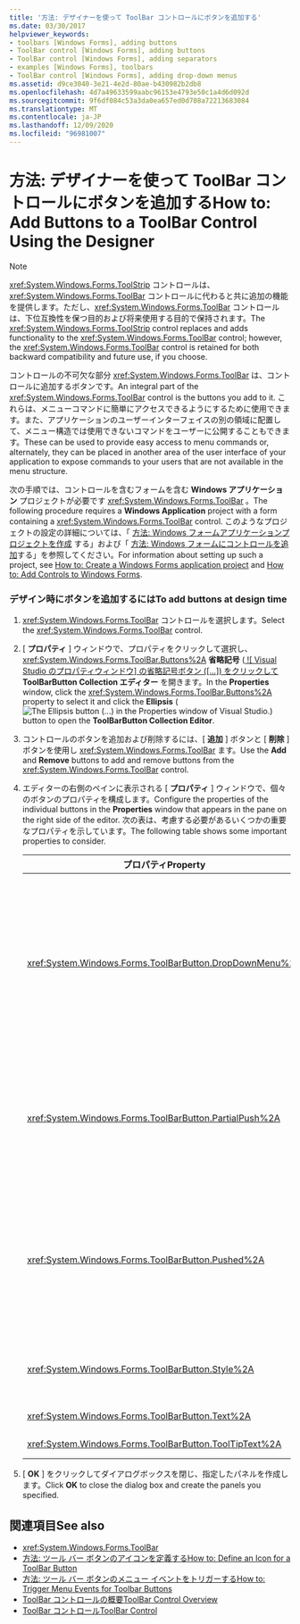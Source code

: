 ```yaml
---
title: '方法: デザイナーを使って ToolBar コントロールにボタンを追加する'
ms.date: 03/30/2017
helpviewer_keywords:
- toolbars [Windows Forms], adding buttons
- ToolBar control [Windows Forms], adding buttons
- ToolBar control [Windows Forms], adding separators
- examples [Windows Forms], toolbars
- ToolBar control [Windows Forms], adding drop-down menus
ms.assetid: d9ce3040-3e21-4e2d-80ae-b430982b2db8
ms.openlocfilehash: 4d7a49633599aabc96153e4793e50c1a4d6d092d
ms.sourcegitcommit: 9f6df084c53a3da0ea657ed0d708a72213683084
ms.translationtype: MT
ms.contentlocale: ja-JP
ms.lasthandoff: 12/09/2020
ms.locfileid: "96981007"
---
```

# <a name="how-to-add-buttons-to-a-toolbar-control-using-the-designer"></a><span data-ttu-id="551b4-102">方法: デザイナーを使って ToolBar コントロールにボタンを追加する</span><span class="sxs-lookup"><span data-stu-id="551b4-102">How to: Add Buttons to a ToolBar Control Using the Designer</span></span>

> [!NOTE]
> <span data-ttu-id="551b4-103"><xref:System.Windows.Forms.ToolStrip> コントロールは、<xref:System.Windows.Forms.ToolBar> コントロールに代わると共に追加の機能を提供します。ただし、<xref:System.Windows.Forms.ToolBar> コントロールは、下位互換性を保つ目的および将来使用する目的で保持されます。</span><span class="sxs-lookup"><span data-stu-id="551b4-103">The <xref:System.Windows.Forms.ToolStrip> control replaces and adds functionality to the <xref:System.Windows.Forms.ToolBar> control; however, the <xref:System.Windows.Forms.ToolBar> control is retained for both backward compatibility and future use, if you choose.</span></span>

<span data-ttu-id="551b4-104">コントロールの不可欠な部分 <xref:System.Windows.Forms.ToolBar> は、コントロールに追加するボタンです。</span><span class="sxs-lookup"><span data-stu-id="551b4-104">An integral part of the <xref:System.Windows.Forms.ToolBar> control is the buttons you add to it.</span></span> <span data-ttu-id="551b4-105">これらは、メニューコマンドに簡単にアクセスできるようにするために使用できます。また、アプリケーションのユーザーインターフェイスの別の領域に配置して、メニュー構造では使用できないコマンドをユーザーに公開することもできます。</span><span class="sxs-lookup"><span data-stu-id="551b4-105">These can be used to provide easy access to menu commands or, alternately, they can be placed in another area of the user interface of your application to expose commands to your users that are not available in the menu structure.</span></span>

<span data-ttu-id="551b4-106">次の手順では、コントロールを含むフォームを含む **Windows アプリケーション** プロジェクトが必要です <xref:System.Windows.Forms.ToolBar> 。</span><span class="sxs-lookup"><span data-stu-id="551b4-106">The following procedure requires a **Windows Application** project with a form containing a <xref:System.Windows.Forms.ToolBar> control.</span></span> <span data-ttu-id="551b4-107">このようなプロジェクトの設定の詳細については、「 [方法: Windows フォームアプリケーションプロジェクトを作成](/visualstudio/ide/step-1-create-a-windows-forms-application-project) する」および「 [方法: Windows フォームにコントロールを追加](how-to-add-controls-to-windows-forms.md)する」を参照してください。</span><span class="sxs-lookup"><span data-stu-id="551b4-107">For information about setting up such a project, see [How to: Create a Windows Forms application project](/visualstudio/ide/step-1-create-a-windows-forms-application-project) and [How to: Add Controls to Windows Forms](how-to-add-controls-to-windows-forms.md).</span></span>

### <a name="to-add-buttons-at-design-time"></a><span data-ttu-id="551b4-108">デザイン時にボタンを追加するには</span><span class="sxs-lookup"><span data-stu-id="551b4-108">To add buttons at design time</span></span>

1. <span data-ttu-id="551b4-109"><xref:System.Windows.Forms.ToolBar> コントロールを選択します。</span><span class="sxs-lookup"><span data-stu-id="551b4-109">Select the <xref:System.Windows.Forms.ToolBar> control.</span></span>

2. <span data-ttu-id="551b4-110">[ **プロパティ** ] ウィンドウで、プロパティをクリックして選択し、 <xref:System.Windows.Forms.ToolBar.Buttons%2A> **省略記号** ([ ![ Visual Studio のプロパティウィンドウ] の省略記号ボタン ([...]) をクリックして ](./media/visual-studio-ellipsis-button.png) **ToolBarButton Collection エディター** を開きます。</span><span class="sxs-lookup"><span data-stu-id="551b4-110">In the **Properties** window, click the <xref:System.Windows.Forms.ToolBar.Buttons%2A> property to select it and click the **Ellipsis** (![The Ellipsis button (...) in the Properties window of Visual Studio.](./media/visual-studio-ellipsis-button.png)) button to open the **ToolBarButton Collection Editor**.</span></span>

3. <span data-ttu-id="551b4-111">コントロールのボタンを追加および削除するには、[ **追加** ] ボタンと [ **削除** ] ボタンを使用し <xref:System.Windows.Forms.ToolBar> ます。</span><span class="sxs-lookup"><span data-stu-id="551b4-111">Use the **Add** and **Remove** buttons to add and remove buttons from the <xref:System.Windows.Forms.ToolBar> control.</span></span>

4. <span data-ttu-id="551b4-112">エディターの右側のペインに表示される [ **プロパティ** ] ウィンドウで、個々のボタンのプロパティを構成します。</span><span class="sxs-lookup"><span data-stu-id="551b4-112">Configure the properties of the individual buttons in the **Properties** window that appears in the pane on the right side of the editor.</span></span> <span data-ttu-id="551b4-113">次の表は、考慮する必要があるいくつかの重要なプロパティを示しています。</span><span class="sxs-lookup"><span data-stu-id="551b4-113">The following table shows some important properties to consider.</span></span>

    |<span data-ttu-id="551b4-114">プロパティ</span><span class="sxs-lookup"><span data-stu-id="551b4-114">Property</span></span>|<span data-ttu-id="551b4-115">説明</span><span class="sxs-lookup"><span data-stu-id="551b4-115">Description</span></span>|
    |--------------|-----------------|
    |<xref:System.Windows.Forms.ToolBarButton.DropDownMenu%2A>|<span data-ttu-id="551b4-116">ドロップダウンツールバーボタンに表示するメニューを設定します。</span><span class="sxs-lookup"><span data-stu-id="551b4-116">Sets the menu to be displayed in the drop-down toolbar button.</span></span> <span data-ttu-id="551b4-117">ツールバーボタンの <xref:System.Windows.Forms.ToolBarButton.Style%2A> プロパティをに設定する必要があり <xref:System.Windows.Forms.ToolBarButtonStyle.DropDownButton> ます。</span><span class="sxs-lookup"><span data-stu-id="551b4-117">The toolbar button's <xref:System.Windows.Forms.ToolBarButton.Style%2A> property must be set to <xref:System.Windows.Forms.ToolBarButtonStyle.DropDownButton>.</span></span> <span data-ttu-id="551b4-118">このプロパティは、クラスのインスタンスを <xref:System.Windows.Forms.ContextMenu> 参照として受け取ります。</span><span class="sxs-lookup"><span data-stu-id="551b4-118">This property takes an instance of the <xref:System.Windows.Forms.ContextMenu> class as a reference.</span></span>|
    |<xref:System.Windows.Forms.ToolBarButton.PartialPush%2A>|<span data-ttu-id="551b4-119">トグルスタイルのツールバーボタンを部分的にプッシュするかどうかを設定します。</span><span class="sxs-lookup"><span data-stu-id="551b4-119">Sets whether a toggle-style toolbar button is partially pushed.</span></span> <span data-ttu-id="551b4-120">ツールバーボタンの <xref:System.Windows.Forms.ToolBarButton.Style%2A> プロパティをに設定する必要があり <xref:System.Windows.Forms.ToolBarButtonStyle.ToggleButton> ます。</span><span class="sxs-lookup"><span data-stu-id="551b4-120">The toolbar button's <xref:System.Windows.Forms.ToolBarButton.Style%2A> property must be set to <xref:System.Windows.Forms.ToolBarButtonStyle.ToggleButton>.</span></span>|
    |<xref:System.Windows.Forms.ToolBarButton.Pushed%2A>|<span data-ttu-id="551b4-121">トグルスタイルのツールバーボタンが現在プッシュ状態になっているかどうかを設定します。</span><span class="sxs-lookup"><span data-stu-id="551b4-121">Sets whether a toggle-style toolbar button is currently in the pushed state.</span></span> <span data-ttu-id="551b4-122">ツールバーボタンの <xref:System.Windows.Forms.ToolBarButton.Style%2A> プロパティは、またはに設定する必要があり <xref:System.Windows.Forms.ToolBarButtonStyle.ToggleButton> <xref:System.Windows.Forms.ToolBarButtonStyle.PushButton> ます。</span><span class="sxs-lookup"><span data-stu-id="551b4-122">The toolbar button's <xref:System.Windows.Forms.ToolBarButton.Style%2A> property must be set to <xref:System.Windows.Forms.ToolBarButtonStyle.ToggleButton> or <xref:System.Windows.Forms.ToolBarButtonStyle.PushButton>.</span></span>|
    |<xref:System.Windows.Forms.ToolBarButton.Style%2A>|<span data-ttu-id="551b4-123">ツールバーボタンのスタイルを設定します。</span><span class="sxs-lookup"><span data-stu-id="551b4-123">Sets the style of the toolbar button.</span></span> <span data-ttu-id="551b4-124">列挙体の値のいずれかである必要があり <xref:System.Windows.Forms.ToolBarButtonStyle> ます。</span><span class="sxs-lookup"><span data-stu-id="551b4-124">Must be one of the values in the <xref:System.Windows.Forms.ToolBarButtonStyle> enumeration.</span></span>|
    |<xref:System.Windows.Forms.ToolBarButton.Text%2A>|<span data-ttu-id="551b4-125">ボタンによって表示されるテキスト文字列。</span><span class="sxs-lookup"><span data-stu-id="551b4-125">The text string displayed by the button.</span></span>|
    |<xref:System.Windows.Forms.ToolBarButton.ToolTipText%2A>|<span data-ttu-id="551b4-126">ボタンのツールヒントとして表示されるテキスト。</span><span class="sxs-lookup"><span data-stu-id="551b4-126">The text that appears as a ToolTip for the button.</span></span>|

5. <span data-ttu-id="551b4-127">[ **OK** ] をクリックしてダイアログボックスを閉じ、指定したパネルを作成します。</span><span class="sxs-lookup"><span data-stu-id="551b4-127">Click **OK** to close the dialog box and create the panels you specified.</span></span>

## <a name="see-also"></a><span data-ttu-id="551b4-128">関連項目</span><span class="sxs-lookup"><span data-stu-id="551b4-128">See also</span></span>

- <xref:System.Windows.Forms.ToolBar>
- [<span data-ttu-id="551b4-129">方法: ツール バー ボタンのアイコンを定義する</span><span class="sxs-lookup"><span data-stu-id="551b4-129">How to: Define an Icon for a ToolBar Button</span></span>](how-to-define-an-icon-for-a-toolbar-button.md)
- [<span data-ttu-id="551b4-130">方法: ツール バー ボタンのメニュー イベントをトリガーする</span><span class="sxs-lookup"><span data-stu-id="551b4-130">How to: Trigger Menu Events for Toolbar Buttons</span></span>](how-to-trigger-menu-events-for-toolbar-buttons.md)
- [<span data-ttu-id="551b4-131">ToolBar コントロールの概要</span><span class="sxs-lookup"><span data-stu-id="551b4-131">ToolBar Control Overview</span></span>](toolbar-control-overview-windows-forms.md)
- [<span data-ttu-id="551b4-132">ToolBar コントロール</span><span class="sxs-lookup"><span data-stu-id="551b4-132">ToolBar Control</span></span>](toolbar-control-windows-forms.md)
